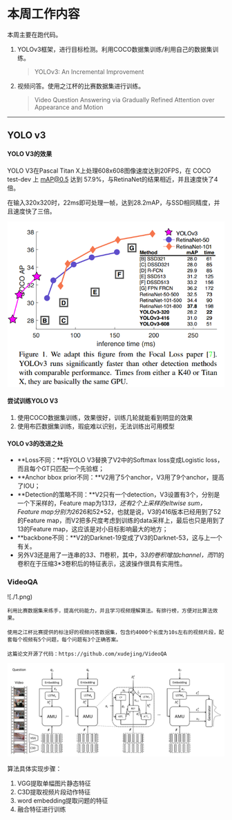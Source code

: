 # 本周工作内容

本周主要在跑代码。

1. YOLOv3框架，进行目标检测。利用COCO数据集训练/利用自己的数据集训练。

   > YOLOv3: An Incremental Improvement

2. 视频问答。使用之江杯的比赛数据集进行训练。

   > Video Question Answering via Gradually Refined Attention over Appearance and Motion



------

## YOLO v3

#### YOLO V3的效果


   YOLO V3在Pascal Titan X上处理608x608图像速度达到20FPS，在 COCO test-dev 上 mAP@0.5 达到 57.9%，与RetinaNet的结果相近，并且速度快了4倍。

   在输入320x320时，22ms即可处理一帧，达到28.2mAP，与SSD相同精度，并且速度快了三倍。


![](./2.png)

#### 尝试训练YOLO V3

1. 使用COCO数据集训练，效果很好，训练几轮就能看到明显的效果
2. 使用布匹数据集训练，瑕疵难以识别，无法训练出可用模型



#### YOLO v3的改进之处

- **Loss不同：**将YOLO V3替换了V2中的Softmax loss变成Logistic loss，而且每个GT只匹配一个先验框； 
- **Anchor bbox prior不同：**V2用了5个anchor，V3用了9个anchor，提高了IOU；
- **Detection的策略不同：**V2只有一个detection，V3设置有3个，分别是一个下采样的，Feature map为13*13，还有2个上采样的eltwise sum，Feature map分别为26*26和52*52，也就是说，V3的416版本已经用到了52的Feature map，而V2把多尺度考虑到训练的data采样上，最后也只是用到了13的Feature map，这应该是对小目标影响最大的地方；
- **backbone不同：**V2的Darknet-19变成了V3的Darknet-53，这与上一个有关。
- 另外V3还是用了一连串的3*3、1*1卷积，其中，3*3的卷积增加channel，而1*1的卷积在于压缩3*3卷积后的特征表示，这波操作很具有实用性。

### VideoQA

![./1.png)

```
利用比赛数据集来练手，提高代码能力，并且学习视频理解算法。有排行榜，方便对比算法效果。

使用之江杯比赛提供的标注好的视频问答数据集，包含约4000个长度为10s左右的视频片段，配套每个视频有5个问题，每个问题有3个正确答案。

这篇论文开源了代码：https://github.com/xudejing/VideoQA
```

![](./3.PNG)

算法具体实现步骤：

1. VGG提取单幅图片静态特征
2. C3D提取视频片段动作特征
3. word embedding提取问题的特征
4. 融合特征进行训练

